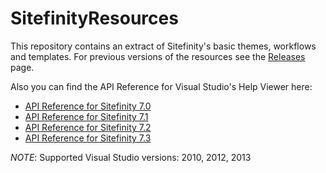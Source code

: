 SitefinityResources
===================

This repository contains an extract of Sitefinity's basic themes, workflows and templates. For previous versions of the resources see the [Releases ](https://github.com/Sitefinity-SDK/SitefinityResources/releases "SitefinityResources releases")page.

Also you can find the API Reference for Visual Studio's Help Viewer here:

- [API Reference for Sitefinity 7.0](http://sitefinity.blob.core.windows.net/files/Sitefinity_API_Reference_7.0.5100.0.zip)
- [API Reference for Sitefinity 7.1](http://sitefinity.blob.core.windows.net/files/Sitefinity_API_Reference_7.1.5200.0.zip)
- [API Reference for Sitefinity 7.2](http://sitefinity.blob.core.windows.net/files/Sitefinity_API_Reference_7.2.5300.0.zip)
- [API Reference for Sitefinity 7.3](http://sitefinity.blob.core.windows.net/files/Sitefinity_API_Reference_7.3.5600.0.zip)


*NOTE*: Supported Visual Studio versions: 2010, 2012, 2013

